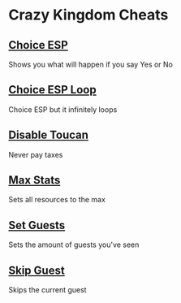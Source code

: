 # Crazy Kingdom Cheats

## [Choice ESP](choiceESP.js)
Shows you what will happen if you say Yes or No
## [Choice ESP Loop](choiceESPLoop.js)
Choice ESP but it infinitely loops

## [Disable Toucan](disableToucan.js)
Never pay taxes

## [Max Stats](maxStats.js)
Sets all resources to the max

## [Set Guests](setGuests.js)
Sets the amount of guests you've seen

## [Skip Guest](skipGuest.js)
Skips the current guest